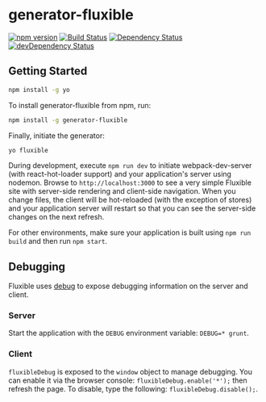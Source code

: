 # generator-fluxible

[![npm version](https://badge.fury.io/js/generator-fluxible.svg)](http://badge.fury.io/js/generator-fluxible)
[![Build Status](https://travis-ci.org/yahoo/generator-fluxible.svg?branch=master)](https://travis-ci.org/yahoo/generator-fluxible)
[![Dependency Status](https://david-dm.org/yahoo/generator-fluxible.svg)](https://david-dm.org/yahoo/generator-fluxible)
[![devDependency Status](https://david-dm.org/yahoo/generator-fluxible/dev-status.svg)](https://david-dm.org/yahoo/generator-fluxible#info=devDependencies)

## Getting Started

```bash
npm install -g yo
```

To install generator-fluxible from npm, run:

```bash
npm install -g generator-fluxible
```

Finally, initiate the generator:

```bash
yo fluxible
```

During development, execute `npm run dev` to initiate webpack-dev-server 
(with react-hot-loader support) and your application's server using nodemon. 
Browse to `http://localhost:3000` to see a very simple Fluxible site with 
server-side rendering and client-side navigation. When you change files,
the client will be hot-reloaded (with the exception of stores) and your
application server will restart so that you can see the server-side changes
on the next refresh.

For other environments, make sure your application is built using 
`npm run build` and then run `npm start`.

## Debugging

Fluxible uses [debug](https://www.npmjs.com/package/debug) to expose debugging 
information on the server and client. 

### Server

Start the application with the `DEBUG` environment variable: `DEBUG=* grunt`.

### Client

`fluxibleDebug` is exposed to the `window` object to manage debugging. You can 
enable it via the browser console: `fluxibleDebug.enable('*');` then refresh 
the page. To disable, type the following: `fluxibleDebug.disable();`.
